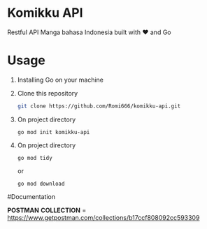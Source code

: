 # Komikku API
Restful API Manga bahasa Indonesia built with ❤️ and Go

# Usage

1. Installing Go on your machine
   
2. Clone this repository
    ```bash
    git clone https://github.com/Romi666/komikku-api.git
    ```
3. On project directory
    ```
   go mod init komikku-api
   ```

4. On project directory
    ```
   go mod tidy
   ```
   or 
    ```
   go mod download
   ```
   
#Documentation

__POSTMAN__ __COLLECTION__ = https://www.getpostman.com/collections/b17ccf808092cc593309